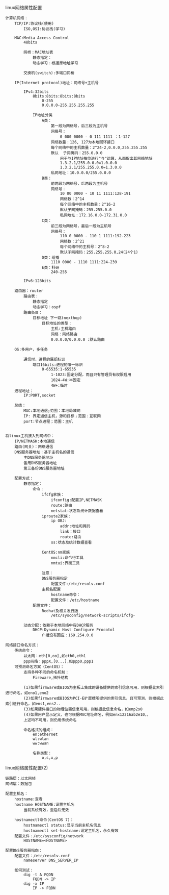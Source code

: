 linux网络属性配置

	计算机网络：
		TCP/IP:协议栈(使用)
			ISO,OSI:协议栈(学习)
		
		MAC:Media Access Control
			48bits

			网桥：MAC地址表
				静态指定：
				动态学习：根据原地址学习

			交换机(switch):多端口网桥

		IP(Internet protocol)地址：网络号+主机号
			
			IPv4:32bits
				8bits:8bits:8bits:8bits
					0-255
					0.0.0.0-255.255.255.255

				IP地址分类
					A类：
						第一段为网络号，后三段为主机号
						网络号：
							0 000 0000 - 0 111 1111 ：1-127
						网络数量：126, 127为本地回环接口
						每个网络中的主机数量：2^24-2,0.0.0,255.255.255
						默认	子网掩码：255.0.0.0
							用于与IP地址按位进行"与"运算，从而取出其网络地址
							1.3.2.1/255.0.0.0=1.0.0.0
							1.3.2.1/255.255.0.0=1.3.0.0	
						私网地址：10.0.0.0/255.0.0.0
					B类：
						前两段为网络号，后两段为主机号
						网络号：
							10 00 0000 - 10 11 1111:128-191
							网络数：2^14
							每个网络中的主机数量：2^16-2
							默认子网掩码：255.255.0.0
							私网地址：172.16.0.0-172.31.0.0
					C类：
						前三段为网络号，最后一段为主机号
						网络号：
							110 0 0000 - 110 1 1111:192-223
							网络数：2^21
							每个网络中的主机号：2^8-2
							默认子网掩码：255.255.255.0,24(24个1)
					D类：组播
						1110 0000 - 1110 1111:224-239
					E类：科研
						240-255

			IPv6:128bits

		路由器：router
			路由表：
				静态指定
				动态学习：ospf
			路由条目：
				目标地址 下一跳(nexthop)
					目标地址的类型：
						主机:主机路由
						网络：网络路由
						0.0.0.0/0.0.0.0 :默认路由

		OS:多用户，多任务
		
			通信时，进程的属组标识
				端口16bits:进程的唯一标识
					0-65535:1-65535
						1-1023:固定分配，而且只有管理员有权限启用
						1024-4W:半固定
						4W+:临时
		进程地址：
			IP:PORT,socket

		总结：
			MAC:本地通信;范围：本地局域网
			IP: 界定通信主机，源和目标；范围：互联网
			port:节点进程；范围：主机


	将linux主机接入到网络中：
		IP/NETMASK:本地通信
		路由(网关)：网络通信
		DNS服务器地址：基于主机名的通信
			主DNS服务器地址	
			备用DNS服务器地址
			第三备份DNS服务器地址

		配置方式：
			静态指定：
				命令：
					ifcfg家族：
						ifconfig:配置IP,NETMASK
						route:路由
						netstat:状态及统计数据查看
					iproute2家族：
						ip OBJ:
							addr:地址和掩码
							link：接口
							route:路由
						ss:状态及统计数据查看
	
					CentOS:nm家族
						nmcli:命令行工具
						nmtui:界面工具

					注意：
					DNS服务器指定
						配置文件:/etc/resolv.conf
					主机名配置
						hostname命令：
						配置文件：/etc/hostname
				配置文件：
					Redhat及相关发行版
						/etc/sysconfig/network-scripts/ifcfg-

			动态分配：依赖于本地网络中有DHCP服务
				DHCP:Dynamic Host Configure Procotol
					广播没有回应：169.254.0.0

	网络接口命名方式：
		传统命令：
			以太网：eth[0,oo],如eth0,eth1
			ppp网络：pppX,[0...],如ppp0,ppp1
		可预测命名方案（CentOS）：
			支持多种不同的命名机制：
				Fireware,拓扑结构
			
			(1)如果firmware或BIOS为主板上集成的设备提供的索引信息可用，则根据此索引进行命名，如eno1,eno2
			(2)如果firmware或BIOS为PCI-E扩展槽所提供的索引信息，且可预测，则根据此索引进行命名，如ens1,ens2..
			(3)如果硬件接口的物理位置信息可用，则根据此信息命名，如enp2s0
			(4)如果用户显示定义，也可根据MAC地址命名，例如enx12216ab2e10，。
			上述均不可用，则仍用传统命名

			命名格式的组成：
				en:ethernet
				wl:wlan
				ww:wwan

				名称类型：
					o,s,x,p

linux网络属性配置(2)
	
	链路层：以太网帧
	网络层：数据包

	配置主机名：
		hostname:查看
		hostname HOSTNAME:设置主机名
			当前系统有效，重启后无效
	
		hostnamectl命令(CentOS 7)：
			hostnamectl status:显示当前主机名信息
			hostnamectl set-hostname:设定主机名，永久有效
		配置文件：/etc/sysconfig/network
			HOSTNAME=<HOSTNAME>

	配置DNS服务器指向：
		配置文件：/etc/resolv.conf
			nameserver DNS_SERVER_IP

		如何测试：
			dig -t A FQDN
				FQDN -> IP
			dig -x IP
				IP -> FQDN